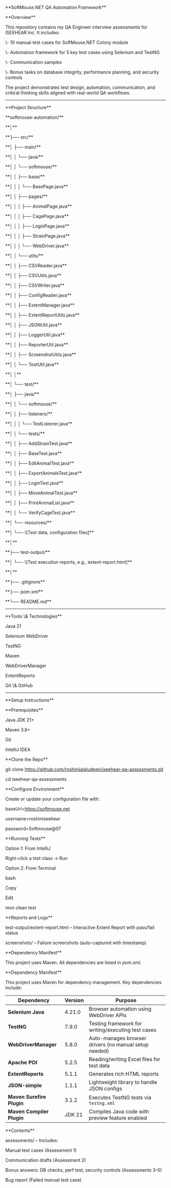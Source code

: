 \*\*SoftMouse.NET QA Automation Framework\*\*







\*\*Overview\*\*



This repository contains my QA Engineer interview assessments for ISEEHEAR Inc. It includes:







\\- 10 manual test cases for SoftMouse.NET Colony module



\\- Automation framework for 5 key test cases using Selenium and TestNG



\\- Communication samples 



\\- Bonus tasks on database integrity, performance planning, and security controls







The project demonstrates test design, automation, communication, and critical thinking skills aligned with real-world QA workflows.







---







\*\*Project Structure\*\*







\*\*softmouse-automation/\*\*



\*\*│\*\*



\*\*├── src/\*\*



\*\*│   ├── main/\*\*



\*\*│   │   └── java/\*\*



\*\*│   │       └── softmouse/\*\*



\*\*│   │           ├── base/\*\*



\*\*│   │           │   └── BasePage.java\*\*



\*\*│   │           ├── pages/\*\*



\*\*│   │           │   ├── AnimalPage.java\*\*



\*\*│   │           │   ├── CagePage.java\*\*



\*\*│   │           │   ├── LoginPage.java\*\*



\*\*│   │           │   ├── StrainPage.java\*\*



\*\*│   │           │   └── WebDriver.java\*\*



\*\*│   │           └── utils/\*\*



\*\*│   │               ├── CSVReader.java\*\*



\*\*│   │               ├── CSVUtils.java\*\*



\*\*│   │               ├── CSVWriter.java\*\*



\*\*│   │               ├── ConfigReader.java\*\*



\*\*│   │               ├── ExtentManager.java\*\*



\*\*│   │               ├── ExtentReportUtils.java\*\*



\*\*│   │               ├── JSONUtil.java\*\*



\*\*│   │               ├── LoggerUtil.java\*\*



\*\*│   │               ├── ReporterUtil.java\*\*



\*\*│   │               ├── ScreenshotUtils.java\*\*



\*\*│   │               └── TestUtil.java\*\*



\*\*│   │\*\*



\*\*│   └── test/\*\*



\*\*│       ├── java/\*\*



\*\*│       │   └── softmouse/\*\*



\*\*│       │       ├── listeners/\*\*



\*\*│       │       │   └── TestListener.java\*\*



\*\*│       │       └── tests/\*\*



\*\*│       │           ├── AddStrainTest.java\*\*



\*\*│       │           ├── BaseTest.java\*\*



\*\*│       │           ├── EditAnimalTest.java\*\*



\*\*│       │           ├── ExportAnimalsTest.java\*\*



\*\*│       │           ├── LoginTest.java\*\*



\*\*│       │           ├── MoveAnimalTest.java\*\*



\*\*│       │           ├── PrintAnimalList.java\*\*



\*\*│       │           └── VerifyCageTest.java\*\*



\*\*│       └── resources/\*\*



\*\*│           └── \\\[Test data, configuration files]\*\*



\*\*│\*\*



\*\*├── test-output/\*\*



\*\*│   └── \\\[Test execution reports, e.g., extent-report.html]\*\*



\*\*│\*\*



\*\*├── .gitignore\*\*



\*\*├── pom.xml\*\*



\*\*└── README.md\*\*















---







\*\*Tools \\\& Technologies\*\*







Java 21







Selenium WebDriver







TestNG







Maven







WebDriverManager







ExtentReports







Git \\\& GitHub







---




\*\*Setup Instructions\*\*




\*\*Prerequisites\*\*



Java JDK 21+







Maven 3.8+







Git







IntelliJ IDEA







\*\*Clone the Repo\*\*







git clone https://github.com/roshinijalaludeen/iseehear-qa-assessments.git



cd iseehear-qa-assessments







\*\*Configure Environment\*\*







Create or update your configuration file with:



baseUrl=https://softmouse.net



username=roshiniseehear



password=Softmouse@07







\*\*Running Tests\*\*



Option 1: From IntelliJ



Right-click a test class → Run







Option 2: From Terminal



bash



Copy



Edit



mvn clean test







\*\*Reports and Logs\*\*

test-output/extent-report.html – Interactive Extent Report with pass/fail status







screenshots/ – Failure screenshots (auto-captured with timestamp)







\*\*Dependency Manifest\*\*



This project uses Maven. All dependencies are listed in pom.xml.

\*\*Dependency Manifest\*\*

This project uses Maven for dependency management. Key dependencies include:

| Dependency                | Version | Purpose                                               |
| ------------------------- | ------- | ----------------------------------------------------- |
| **Selenium Java**         | 4.21.0  | Browser automation using WebDriver APIs               |
| **TestNG**                | 7.9.0   | Testing framework for writing/executing test cases    |
| **WebDriverManager**      | 5.8.0   | Auto-manages browser drivers (no manual setup needed) |
| **Apache POI**            | 5.2.5   | Reading/writing Excel files for test data             |
| **ExtentReports**         | 5.1.1   | Generates rich HTML reports                           |
| **JSON-simple**           | 1.1.1   | Lightweight library to handle JSON configs            |
| **Maven Surefire Plugin** | 3.1.2   | Executes TestNG tests via `testng.xml`                |
| **Maven Compiler Plugin** | JDK 21  | Compiles Java code with preview feature enabled       |






\*\*Contents\*\*



assessments/ – Includes:







Manual test cases (Assessment 1)







Communication drafts (Assessment 2)







Bonus answers: DB checks, perf test, security controls (Assessments 3–5)







Bug report (Failed manual test case)

















